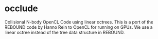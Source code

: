 # occlude
Collisional N-body OpenCL Code using linear octrees. This is a port of the REBOUND code by Hanno Rein to OpenCL for running on GPUs. We use a linear octree instead of the tree data structure in REBOUND.
